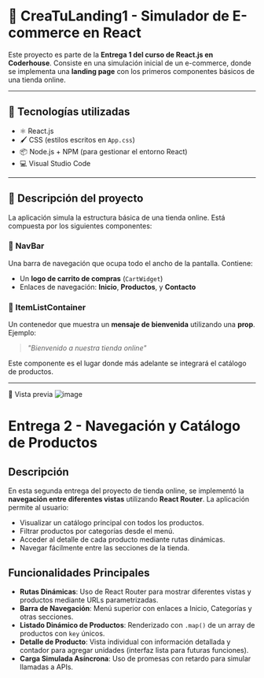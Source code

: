 # 🛒 CreaTuLanding1 - Simulador de E-commerce en React

Este proyecto es parte de la **Entrega 1 del curso de React.js en Coderhouse**. Consiste en una simulación inicial de un e-commerce, donde se implementa una **landing page** con los primeros componentes básicos de una tienda online.

---

## 🔧 Tecnologías utilizadas

- ⚛️ React.js
- 🖌️ CSS (estilos escritos en `App.css`)
- 📦 Node.js + NPM (para gestionar el entorno React)
- 💻 Visual Studio Code

---

## 📄 Descripción del proyecto

La aplicación simula la estructura básica de una tienda online. Está compuesta por los siguientes componentes:

### 🔹 NavBar
Una barra de navegación que ocupa todo el ancho de la pantalla. Contiene:
- Un **logo de carrito de compras** (`CartWidget`)
- Enlaces de navegación: **Inicio**, **Productos**, y **Contacto**

### 🔹 ItemListContainer
Un contenedor que muestra un **mensaje de bienvenida** utilizando una **prop**. Ejemplo:
> *"Bienvenido a nuestra tienda online"*

Este componente es el lugar donde más adelante se integrará el catálogo de productos.

---

📸 Vista previa
![image](https://github.com/user-attachments/assets/334f67cc-095f-48f7-9c62-420fbd7ceae0)



# Entrega 2 - Navegación y Catálogo de Productos

## Descripción

En esta segunda entrega del proyecto de tienda online, se implementó la **navegación entre diferentes vistas** utilizando **React Router**. La aplicación permite al usuario:

- Visualizar un catálogo principal con todos los productos.
- Filtrar productos por categorías desde el menú.
- Acceder al detalle de cada producto mediante rutas dinámicas.
- Navegar fácilmente entre las secciones de la tienda.

## Funcionalidades Principales

- **Rutas Dinámicas**: Uso de React Router para mostrar diferentes vistas y productos mediante URLs parametrizadas.
- **Barra de Navegación**: Menú superior con enlaces a Inicio, Categorías y otras secciones.
- **Listado Dinámico de Productos**: Renderizado con `.map()` de un array de productos con `key` únicos.
- **Detalle de Producto**: Vista individual con información detallada y contador para agregar unidades (interfaz lista para futuras funciones).
- **Carga Simulada Asíncrona**: Uso de promesas con retardo para simular llamadas a APIs.


